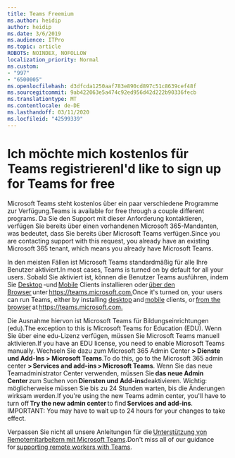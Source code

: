 ```yaml
---
title: Teams Freemium
ms.author: heidip
author: heidip
ms.date: 3/6/2019
ms.audience: ITPro
ms.topic: article
ROBOTS: NOINDEX, NOFOLLOW
localization_priority: Normal
ms.custom:
- "997"
- "6500005"
ms.openlocfilehash: d3dfcda1250aaf783e890cd897c51c8639cef48f
ms.sourcegitcommit: 9ab422063e5a474c92ed956d42d222b90336fecb
ms.translationtype: MT
ms.contentlocale: de-DE
ms.lasthandoff: 03/11/2020
ms.locfileid: "42599339"
---
```

# <a name="id-like-to-sign-up-for-teams-for-free"></a><span data-ttu-id="95783-102">Ich möchte mich kostenlos für Teams registrieren</span><span class="sxs-lookup"><span data-stu-id="95783-102">I'd like to sign up for Teams for free</span></span>

<span data-ttu-id="95783-103">Microsoft Teams steht kostenlos über ein paar verschiedene Programme zur Verfügung.</span><span class="sxs-lookup"><span data-stu-id="95783-103">Teams is available for free through a couple different programs.</span></span> <span data-ttu-id="95783-104">Da Sie den Support mit dieser Anforderung kontaktieren, verfügen Sie bereits über einen vorhandenen Microsoft 365-Mandanten, was bedeutet, dass Sie bereits über Microsoft Teams verfügen.</span><span class="sxs-lookup"><span data-stu-id="95783-104">Since you are contacting support with this request, you already have an existing Microsoft 365 tenant, which means you already have Microsoft Teams.</span></span>

<span data-ttu-id="95783-105">In den meisten Fällen ist Microsoft Teams standardmäßig für alle Ihre Benutzer aktiviert.</span><span class="sxs-lookup"><span data-stu-id="95783-105">In most cases, Teams is turned on by default for all your users.</span></span> <span data-ttu-id="95783-106">Sobald Sie aktiviert ist, können die Benutzer Teams ausführen, indem Sie [Desktop](https://docs.microsoft.com/MicrosoftTeams/get-clients#desktop-client) -und [Mobile](https://docs.microsoft.com/MicrosoftTeams/get-clients#mobile-clients) Clients installieren oder [über den Browser](https://docs.microsoft.com/MicrosoftTeams/get-clients#web-client) unter <https://teams.microsoft.com.></span><span class="sxs-lookup"><span data-stu-id="95783-106">Once it's turned on, your users can run Teams, either by installing [desktop](https://docs.microsoft.com/MicrosoftTeams/get-clients#desktop-client) and [mobile](https://docs.microsoft.com/MicrosoftTeams/get-clients#mobile-clients) clients, or [from the browser](https://docs.microsoft.com/MicrosoftTeams/get-clients#web-client) at <https://teams.microsoft.com.></span></span>

<span data-ttu-id="95783-107">Die Ausnahme hiervon ist Microsoft Teams für Bildungseinrichtungen (edu).</span><span class="sxs-lookup"><span data-stu-id="95783-107">The exception to this is Microsoft Teams for Education (EDU).</span></span> <span data-ttu-id="95783-108">Wenn Sie über eine edu-Lizenz verfügen, müssen Sie Microsoft Teams manuell aktivieren.</span><span class="sxs-lookup"><span data-stu-id="95783-108">If you have an EDU license, you need to enable Microsoft Teams manually.</span></span> <span data-ttu-id="95783-109">Wechseln Sie dazu zum Microsoft 365 Admin Center **> Dienste und Add-Ins > Microsoft Teams**.</span><span class="sxs-lookup"><span data-stu-id="95783-109">To do this, go to the Microsoft 365 admin center **> Services and add-ins > Microsoft Teams**.</span></span> <span data-ttu-id="95783-110">Wenn Sie das neue Teamadministrator Center verwenden, müssen Sie **das neue Admin Center** zum Suchen von **Diensten und Add-ins**deaktivieren. Wichtig: möglicherweise müssen Sie bis zu 24 Stunden warten, bis die Änderungen wirksam werden.</span><span class="sxs-lookup"><span data-stu-id="95783-110">If you're using the new Teams admin center, you'll have to turn off **Try the new admin center** to find **Services and add-ins**. IMPORTANT: You may have to wait up to 24 hours for your changes to take effect.</span></span>

<span data-ttu-id="95783-111">Verpassen Sie nicht all unsere Anleitungen für die [Unterstützung von Remotemitarbeitern mit Microsoft Teams](https://docs.microsoft.com/MicrosoftTeams/support-remote-work-with-teams).</span><span class="sxs-lookup"><span data-stu-id="95783-111">Don't miss all of our guidance for [supporting remote workers with Teams](https://docs.microsoft.com/MicrosoftTeams/support-remote-work-with-teams).</span></span>
